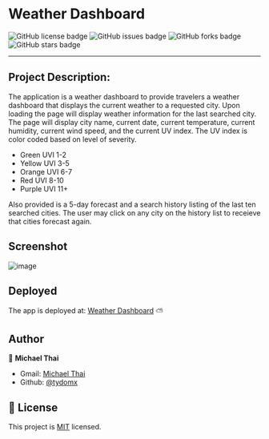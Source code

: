 # Weather Dashboard

![GitHub license badge](https://img.shields.io/github/license/Tydomx/weather-dashboard)
![GitHub issues badge](https://img.shields.io/github/issues/Tydomx/weather-dashboard)
![GitHub forks badge](https://img.shields.io/github/forks/Tydomx/weather-dashboard)
![GitHub stars badge](https://img.shields.io/github/stars/Tydomx/weather-dashboard)

---

## Project Description: 

The application is a weather dashboard to provide travelers a weather dashboard that displays the current weather to a requested city. Upon loading the page will display weather information for the last searched city. The page will display city name, current date, current temperature, current humidity, current wind speed, and the current UV index. The UV index is color coded based on level of severity.

- Green UVI 1-2
- Yellow UVI 3-5
- Orange UVI 6-7
- Red UVI 8-10
- Purple UVI 11+

Also provided is a 5-day forecast and a search history listing of the last ten searched cities. The user may click on any city on the history list to receieve that cities forecast again.

## Screenshot
![image](https://user-images.githubusercontent.com/99767019/180330527-1b54c41e-d875-40a9-a627-8f173db1bb5f.png)


## Deployed
The app is deployed at: [Weather Dashboard](https://tydomx.github.io/weather-dashboard/) ⛅️

## Author
👤 **Michael Thai**

- Gmail: [Michael Thai](mailto:https://michaelthai16@gmail.com)
- Github: [@tydomx](https://github.com/tydomx)

## 📝 License
This project is [MIT](https://choosealicense.com/licenses/mit/) licensed.
